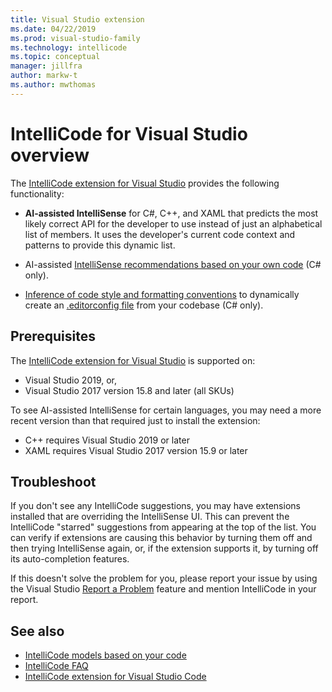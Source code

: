 ```yaml
---
title: Visual Studio extension
ms.date: 04/22/2019
ms.prod: visual-studio-family
ms.technology: intellicode
ms.topic: conceptual
manager: jillfra
author: markw-t
ms.author: mwthomas
---
```

# IntelliCode for Visual Studio overview

The [IntelliCode extension for Visual Studio](https://marketplace.visualstudio.com/items?itemName=VisualStudioExptTeam.VSIntelliCode) provides the following functionality:

- **AI-assisted IntelliSense** for C#, C++, and XAML that predicts the most likely correct API for the developer to use instead of just an alphabetical list of members. It uses the developer's current code context and patterns to provide this dynamic list.

- AI-assisted [IntelliSense recommendations based on your own code](custom-models.md) (C# only).

- [Inference of code style and formatting conventions](code-style-inference.md) to dynamically create an [.editorconfig file](/visualstudio/ide/create-portable-custom-editor-options) from your codebase (C# only).

## Prerequisites

The [IntelliCode extension for Visual Studio](https://marketplace.visualstudio.com/items?itemName=VisualStudioExptTeam.VSIntelliCode) is supported on:

- Visual Studio 2019, or,
- Visual Studio 2017 version 15.8 and later (all SKUs)

To see AI-assisted IntelliSense for certain languages, you may need a more recent version than that required just to install the extension:

- C++ requires Visual Studio 2019 or later
- XAML requires Visual Studio 2017 version 15.9 or later

## Troubleshoot

If you don't see any IntelliCode suggestions, you may have extensions installed that are overriding the IntelliSense UI. This can prevent the IntelliCode "starred" suggestions from appearing at the top of the list. You can verify if extensions are causing this behavior by turning them off and then trying IntelliSense again, or, if the extension supports it, by turning off its auto-completion features.

If this doesn't solve the problem for you, please report your issue by using the Visual Studio [Report a Problem](/visualstudio/ide/how-to-report-a-problem-with-visual-studio) feature and mention IntelliCode in your report.

## See also

- [IntelliCode models based on your code](custom-models.md)
- [IntelliCode FAQ](faq.md)
- [IntelliCode extension for Visual Studio Code](intellicode-visual-studio-code.md)
